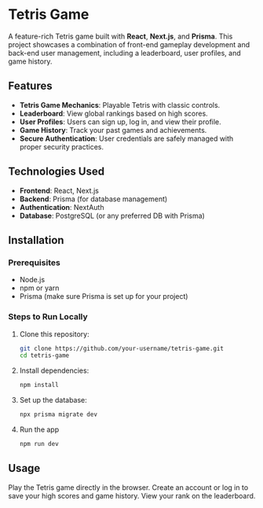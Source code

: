 # Tetris Game

A feature-rich Tetris game built with **React**, **Next.js**, and **Prisma**. This project showcases a combination of front-end gameplay development and back-end user management, including a leaderboard, user profiles, and game history.

## Features
- **Tetris Game Mechanics**: Playable Tetris with classic controls.
- **Leaderboard**: View global rankings based on high scores.
- **User Profiles**: Users can sign up, log in, and view their profile.
- **Game History**: Track your past games and achievements.
- **Secure Authentication**: User credentials are safely managed with proper security practices.

## Technologies Used
- **Frontend**: React, Next.js
- **Backend**: Prisma (for database management)
- **Authentication**: NextAuth
- **Database**: PostgreSQL (or any preferred DB with Prisma)

## Installation

### Prerequisites
- Node.js
- npm or yarn
- Prisma (make sure Prisma is set up for your project)

### Steps to Run Locally
1. Clone this repository:
   ```bash
   git clone https://github.com/your-username/tetris-game.git
   cd tetris-game
   ```
1. Install dependencies:
   ```bash
   npm install
   ```
3. Set up the database:
   ```bash
   npx prisma migrate dev
   ```
4. Run the app
   ```bash
   npm run dev
   ```

## Usage

Play the Tetris game directly in the browser.
Create an account or log in to save your high scores and game history.
View your rank on the leaderboard.

